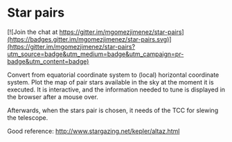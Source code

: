 # Star pairs

[![Join the chat at https://gitter.im/mgomezjimenez/star-pairs](https://badges.gitter.im/mgomezjimenez/star-pairs.svg)](https://gitter.im/mgomezjimenez/star-pairs?utm_source=badge&utm_medium=badge&utm_campaign=pr-badge&utm_content=badge)

Convert from equatorial coordinate system to (local) horizontal coordinate system. Plot the map of pair stars available in the sky at the moment it is executed. It is interactive, and the information needed to tune is displayed in the browser after a mouse over.

Afterwards, when the stars pair is chosen, it needs of the TCC for slewing the telescope.

Good reference: http://www.stargazing.net/kepler/altaz.html
